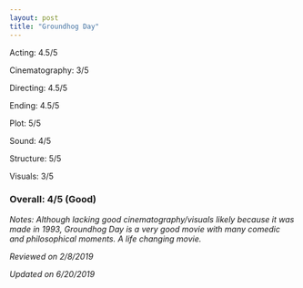 ```yaml
---
layout: post
title: "Groundhog Day"
---
```


Acting: 4.5/5

Cinematography: 3/5

Directing: 4.5/5

Ending: 4.5/5

Plot: 5/5

Sound: 4/5

Structure: 5/5

Visuals: 3/5

### Overall: 4/5 (Good)

*Notes: Although lacking good cinematography/visuals likely because it was made in 1993, Groundhog Day is a very good movie with
many comedic and philosophical moments. A life changing movie.*

*Reviewed on 2/8/2019*

*Updated on 6/20/2019*
